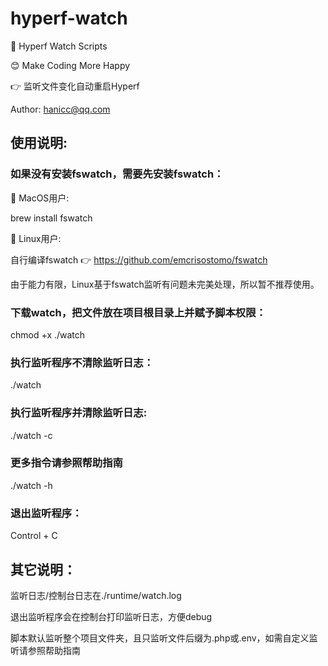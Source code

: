 # hyperf-watch

🚀 Hyperf Watch Scripts

😊 Make Coding More Happy

👉 监听文件变化自动重启Hyperf

Author: hanicc@qq.com

## 使用说明:

### 如果没有安装fswatch，需要先安装fswatch：

🍎 MacOS用户:

brew install fswatch

🤖 Linux用户: 

自行编译fswatch 👉 https://github.com/emcrisostomo/fswatch

由于能力有限，Linux基于fswatch监听有问题未完美处理，所以暂不推荐使用。

### 下载watch，把文件放在项目根目录上并赋予脚本权限：

chmod +x ./watch

### 执行监听程序不清除监听日志：

./watch

### 执行监听程序并清除监听日志:

./watch -c

### 更多指令请参照帮助指南

./watch -h

### 退出监听程序：

Control + C

## 其它说明：

监听日志/控制台日志在./runtime/watch.log

退出监听程序会在控制台打印监听日志，方便debug

脚本默认监听整个项目文件夹，且只监听文件后缀为.php或.env，如需自定义监听请参照帮助指南
